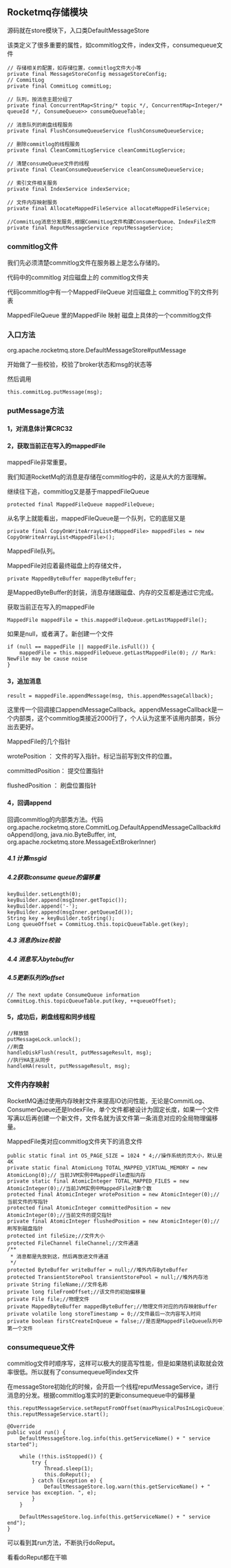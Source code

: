 ## Rocketmq存储模块

源码就在store模块下，入口类DefaultMessageStore

该类定义了很多重要的属性，如commitlog文件，index文件，consumequeue文件

```
// 存储相关的配置，如存储位置，commitlog文件大小等
private final MessageStoreConfig messageStoreConfig;
// CommitLog
private final CommitLog commitLog;

// 队列，按消息主题分组了
private final ConcurrentMap<String/* topic */, ConcurrentMap<Integer/* queueId */, ConsumeQueue>> consumeQueueTable;

// 消息队列的刷盘线程服务
private final FlushConsumeQueueService flushConsumeQueueService;

// 删除commitlog的线程服务
private final CleanCommitLogService cleanCommitLogService;

// 清楚consumeQueue文件的线程
private final CleanConsumeQueueService cleanConsumeQueueService;

// 索引文件相关服务
private final IndexService indexService;

// 文件内存映射服务
private final AllocateMappedFileService allocateMappedFileService;

//CommitLog消息分发服务,根据CommitLog文件构建ConsumerQueue、IndexFile文件
private final ReputMessageService reputMessageService;
```

### commitlog文件

我们先必须清楚commitlog文件在服务器上是怎么存储的。

代码中的commitlog        对应磁盘上的    commitlog文件夹

代码commitlog中有一个MappedFileQueue   对应磁盘上     commitlog下的文件列表

MappedFileQueue  里的MappedFile   映射  磁盘上具体的一个commitlog文件

### 入口方法

org.apache.rocketmq.store.DefaultMessageStore#putMessage

开始做了一些校验，校验了broker状态和msg的状态等

然后调用

```
this.commitLog.putMessage(msg);
```

### putMessage方法

#### 1，对消息体计算CRC32

#### 2，获取当前正在写入的mappedFile

mappedFile非常重要。

我们知道RocketMq的消息是存储在commitlog中的，这是从大的方面理解。

继续往下追，commitlog又是基于mappedFileQueue

```
protected final MappedFileQueue mappedFileQueue;
```

从名字上就能看出，mappedFileQueue是一个队列，它的底层又是

```
private final CopyOnWriteArrayList<MappedFile> mappedFiles = new CopyOnWriteArrayList<MappedFile>();
```

MappedFile队列。

MappedFile对应着最终磁盘上的存储文件，

```
private MappedByteBuffer mappedByteBuffer;
```

是MappedByteBuffer的封装，消息存储跟磁盘、内存的交互都是通过它完成。

获取当前正在写入的mappedFile

```
MappedFile mappedFile = this.mappedFileQueue.getLastMappedFile();
```

如果是null，或者满了。新创建一个文件

```
if (null == mappedFile || mappedFile.isFull()) {
    mappedFile = this.mappedFileQueue.getLastMappedFile(0); // Mark: NewFile may be cause noise
}
```

#### 3，追加消息

```
result = mappedFile.appendMessage(msg, this.appendMessageCallback);
```

这里传一个回调接口appendMessageCallback。appendMessageCallback是一个内部类，这个commitlog类接近2000行了，个人认为这里不该用内部类，拆分出去更好。

MappedFile的几个指针

wrotePosition  ： 文件的写入指针。标记当前写到文件的位置。

committedPosition： 提交位置指针

flushedPosition ： 刷盘位置指针

#### 4，回调append  

回调commitlog的内部类方法。代码  org.apache.rocketmq.store.CommitLog.DefaultAppendMessageCallback#doAppend(long, java.nio.ByteBuffer, int, org.apache.rocketmq.store.MessageExtBrokerInner)

##### 4.1 计算msgid

##### 4.2获取consume queue的偏移量

```
keyBuilder.setLength(0);
keyBuilder.append(msgInner.getTopic());
keyBuilder.append('-');
keyBuilder.append(msgInner.getQueueId());
String key = keyBuilder.toString();
Long queueOffset = CommitLog.this.topicQueueTable.get(key);
```

##### 4.3 消息的size校验

##### 4.4 消息写入bytebuffer

##### 4.5更新队列的offset

```
// The next update ConsumeQueue information
CommitLog.this.topicQueueTable.put(key, ++queueOffset);
```

#### 5，成功后，刷盘线程和同步线程

```
//释放锁
putMessageLock.unlock();
//刷盘
handleDiskFlush(result, putMessageResult, msg);
//执行HA主从同步
handleHA(result, putMessageResult, msg);
```



### 文件内存映射

RocketMQ通过使用内存映射文件来提高IO访问性能，无论是CommitLog、ConsumerQueue还是IndexFile，单个文件都被设计为固定长度，如果一个文件写满以后再创建一个新文件，文件名就为该文件第一条消息对应的全局物理偏移量。

MappedFile类对应commitlog文件夹下的消息文件

```
public static final int OS_PAGE_SIZE = 1024 * 4;//操作系统的页大小，默认是4K
private static final AtomicLong TOTAL_MAPPED_VIRTUAL_MEMORY = new AtomicLong(0);// 当前JVM实例中MappedFile虚拟内存
private static final AtomicInteger TOTAL_MAPPED_FILES = new AtomicInteger(0);//当前JVM实例中MappedFile对象个数
protected final AtomicInteger wrotePosition = new AtomicInteger(0);//当前文件的写指针
protected final AtomicInteger committedPosition = new AtomicInteger(0);//当前文件的提交指针
private final AtomicInteger flushedPosition = new AtomicInteger(0);//刷写到磁盘指针
protected int fileSize;//文件大小
protected FileChannel fileChannel;//文件通道	
/**
 * 消息都是先放到这，然后再放进文件通道
 */
protected ByteBuffer writeBuffer = null;//堆外内存ByteBuffer
protected TransientStorePool transientStorePool = null;//堆外内存池
private String fileName;//文件名称
private long fileFromOffset;//该文件的初始偏移量
private File file;//物理文件
private MappedByteBuffer mappedByteBuffer;//物理文件对应的内存映射Buffer
private volatile long storeTimestamp = 0;//文件最后一次内容写入时间
private boolean firstCreateInQueue = false;//是否是MappedFileQueue队列中第一个文件
```



### consumequeue文件

commitlog文件时顺序写，这样可以极大的提高写性能，但是如果随机读取就会效率很低。所以就有了consumequeue呵index文件

在messageStore初始化的时候，会开启一个线程reputMessageService，进行消息的分发。根据commitlog准实时的更新consumequeue中的偏移量

```
this.reputMessageService.setReputFromOffset(maxPhysicalPosInLogicQueue);
this.reputMessageService.start();
```

```
@Override
public void run() {
    DefaultMessageStore.log.info(this.getServiceName() + " service started");

    while (!this.isStopped()) {
        try {
            Thread.sleep(1);
            this.doReput();
        } catch (Exception e) {
            DefaultMessageStore.log.warn(this.getServiceName() + " service has exception. ", e);
        }
    }

    DefaultMessageStore.log.info(this.getServiceName() + " service end");
}
```

可以看到其run方法，不断执行doReput。

看看doReput都在干嘛



